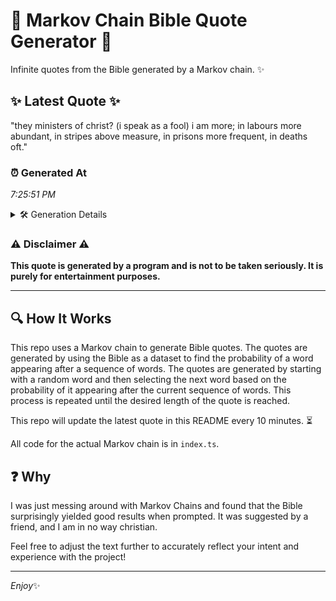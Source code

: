 # 📖 Markov Chain Bible Quote Generator 📖

Infinite quotes from the Bible generated by a Markov chain. ✨

## ✨ Latest Quote ✨
"they ministers of christ? (i speak as a fool) i am more; in labours more abundant, in stripes above measure, in prisons more frequent, in deaths oft."

### ⏰ Generated At
*7:25:51 PM*

<details>
    <summary>🛠️ Generation Details</summary>
    <p>
        <strong>🌱 Seed:</strong> they<br>
        <strong>🔄 Iterations:</strong> 26<br>
        <strong>📜 Context History:</strong><br>[ they ]: ministers<br>[ they, ministers ]: of<br>[ they, ministers, of ]: christ?<br>[ they, ministers, of, christ? ]: (i<br>[ they, ministers, of, christ?, (i ]: speak<br>[ they, ministers, of, christ?, (i, speak ]: as<br>[ ministers, of, christ?, (i, speak, as ]: a<br>[ of, christ?, (i, speak, as, a ]: fool)<br>[ christ?, (i, speak, as, a, fool) ]: i<br>[ (i, speak, as, a, fool), i ]: am<br>[ speak, as, a, fool), i, am ]: more;<br>[ as, a, fool), i, am, more; ]: in<br>[ a, fool), i, am, more;, in ]: labours<br>[ fool), i, am, more;, in, labours ]: more<br>[ i, am, more;, in, labours, more ]: abundant,<br>[ am, more;, in, labours, more, abundant, ]: in<br>[ more;, in, labours, more, abundant,, in ]: stripes<br>[ in, labours, more, abundant,, in, stripes ]: above<br>[ labours, more, abundant,, in, stripes, above ]: measure,<br>[ more, abundant,, in, stripes, above, measure, ]: in<br>[ abundant,, in, stripes, above, measure,, in ]: prisons<br>[ in, stripes, above, measure,, in, prisons ]: more<br>[ stripes, above, measure,, in, prisons, more ]: frequent,<br>[ above, measure,, in, prisons, more, frequent, ]: in<br>[ measure,, in, prisons, more, frequent,, in ]: deaths<br>[ in, prisons, more, frequent,, in, deaths ]: oft.<br>
    </p>
</details>

### ⚠️ Disclaimer ⚠️
**This quote is generated by a program and is not to be taken seriously. It is purely for entertainment purposes.**

---

## 🔍 How It Works

This repo uses a Markov chain to generate Bible quotes. The quotes are generated by using the Bible as a dataset to find the probability of a word appearing after a sequence of words. The quotes are generated by starting with a random word and then selecting the next word based on the probability of it appearing after the current sequence of words. This process is repeated until the desired length of the quote is reached.

This repo will update the latest quote in this README every 10 minutes. ⏳

All code for the actual Markov chain is in `index.ts`.

## ❓ Why

I was just messing around with Markov Chains and found that the Bible surprisingly yielded good results when prompted. 
It was suggested by a friend, and I am in no way christian.

Feel free to adjust the text further to accurately reflect your intent and experience with the project!

---

*Enjoy*✨
